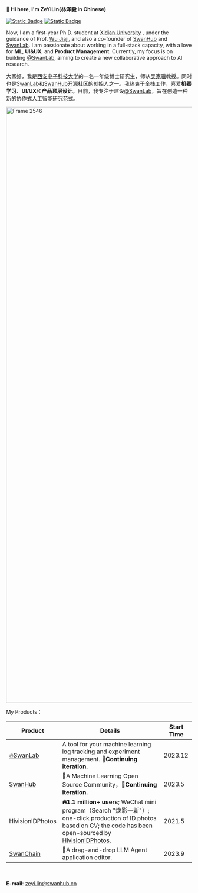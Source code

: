 **👋 Hi here, I'm ZeYiLin(林泽毅 in Chinese)**

<a href="https://www.zhihu.com/people/eager-59" target="_blank"><img alt="Static Badge" src="https://img.shields.io/badge/Zhihu-知乎-4362f6"></a>
<a href="https://www.xiaohongshu.com/user/profile/605786b90000000001003a81" target="_blank"><img alt="Static Badge" src="https://img.shields.io/badge/Xiaohongshu-小红书-F04438"></a>

Now, I am a first-year Ph.D. student at [Xidian University](https://www.xidian.edu.cn/) , under the guidance of Prof. [Wu Jiaji](https://web.xidian.edu.cn/wujj/), and also a co-founder of [SwanHub](https://swanhub.co) and [SwanLab](https://github.com/SwanHubX/SwanLab). I am passionate about working in a full-stack capacity, with a love for **ML**, **UI&UX**, and **Product Management**. Currently, my focus is on building [@SwanLab](https://github.com/SwanHubX/SwanLab), aiming to create a new collaborative approach to AI research.

大家好，我是[西安电子科技大学](https://www.xidian.edu.cn/)的一名一年级博士研究生，师从[吴家骥](https://web.xidian.edu.cn/wujj/)教授。同时也是[SwanLab](https://github.com/SwanHubX/SwanLab)和[SwanHub开源社区](https://swanhub.co)的创始人之一。我热衷于全栈工作，喜爱**机器学习**、**UI/UX**和**产品顶层设计**。目前，我专注于建设[@SwanLab](https://github.com/SwanHubX/SwanLab)，旨在创造一种新的协作式人工智能研究范式。

<a href="https://github.com/SwanHubX/SwanLab"><img width="1612" alt="Frame 2546" src="https://github.com/xiaolin199912/xiaolin199912/assets/58305964/2f5c628e-2bd2-4e20-a747-eb2788ff2c59"></a>

My Products：

| Product | Details       | Start Time|
| ------  | ------- | ---------------- |
| [🔥SwanLab](https://github.com/SwanHubX/SwanLab)   | A tool for your machine learning log tracking and experiment management. **🚀Continuing iteration.** | 2023.12 |
| [SwanHub](https://swanhub.co)     | 🤖A Machine Learning Open Source Community，**🚀Continuing iteration.**    | 2023.5 |
| HivisionIDPhotos   | **🔥1.1 million+ users**; WeChat mini program（Search "焕影一新"）; one-click production of ID photos based on CV; the code has been open-sourced by [HivisionIDPhotos](https://github.com/xiaolin199912/HivisionIDPhotos).   | 2021.5 |
| [SwanChain](https://swanchain.co)   | 🔧A drag-and-drop LLM Agent application editor. | 2023.9 |
<br>



**E-mail**: zeyi.lin@swanhub.co
